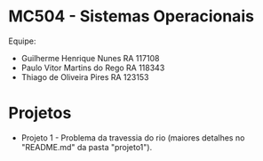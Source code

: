 MC504 - Sistemas Operacionais
=====
 Equipe:
 * Guilherme Henrique Nunes    RA 117108
 * Paulo Vitor Martins do Rego RA 118343
 * Thiago de Oliveira Pires    RA 123153
 
Projetos
=====
 * Projeto 1 - Problema da travessia do rio (maiores detalhes no "README.md" da pasta "projeto1").
